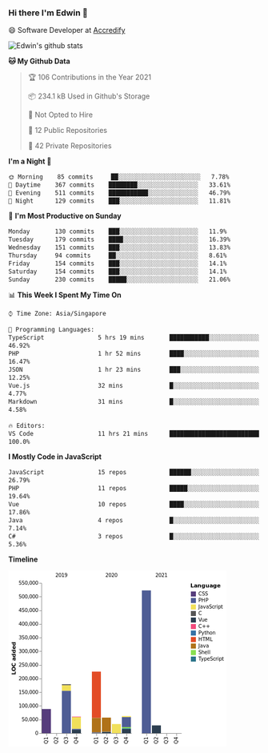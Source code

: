 ### Hi there I'm Edwin 👋


😄 Software Developer at [Accredify](https://accredify.io/)


![Edwin's github stats](https://github-readme-stats.vercel.app/api?username=edwinkkh&show_icons=true&count_private=true) 


<!--START_SECTION:waka-->
**🐱 My Github Data** 

> 🏆 106 Contributions in the Year 2021
 > 
> 📦 234.1 kB Used in Github's Storage 
 > 
> 🚫 Not Opted to Hire
 > 
> 📜 12 Public Repositories 
 > 
> 🔑 42 Private Repositories  
 > 
**I'm a Night 🦉** 

```text
🌞 Morning    85 commits     ██░░░░░░░░░░░░░░░░░░░░░░░   7.78% 
🌆 Daytime    367 commits    ████████░░░░░░░░░░░░░░░░░   33.61% 
🌃 Evening    511 commits    ███████████░░░░░░░░░░░░░░   46.79% 
🌙 Night      129 commits    ███░░░░░░░░░░░░░░░░░░░░░░   11.81%

```
📅 **I'm Most Productive on Sunday** 

```text
Monday       130 commits    ███░░░░░░░░░░░░░░░░░░░░░░   11.9% 
Tuesday      179 commits    ████░░░░░░░░░░░░░░░░░░░░░   16.39% 
Wednesday    151 commits    ███░░░░░░░░░░░░░░░░░░░░░░   13.83% 
Thursday     94 commits     ██░░░░░░░░░░░░░░░░░░░░░░░   8.61% 
Friday       154 commits    ███░░░░░░░░░░░░░░░░░░░░░░   14.1% 
Saturday     154 commits    ███░░░░░░░░░░░░░░░░░░░░░░   14.1% 
Sunday       230 commits    █████░░░░░░░░░░░░░░░░░░░░   21.06%

```


📊 **This Week I Spent My Time On** 

```text
⌚︎ Time Zone: Asia/Singapore

💬 Programming Languages: 
TypeScript               5 hrs 19 mins       ███████████░░░░░░░░░░░░░░   46.92% 
PHP                      1 hr 52 mins        ████░░░░░░░░░░░░░░░░░░░░░   16.47% 
JSON                     1 hr 23 mins        ███░░░░░░░░░░░░░░░░░░░░░░   12.25% 
Vue.js                   32 mins             █░░░░░░░░░░░░░░░░░░░░░░░░   4.77% 
Markdown                 31 mins             █░░░░░░░░░░░░░░░░░░░░░░░░   4.58%

🔥 Editors: 
VS Code                  11 hrs 21 mins      █████████████████████████   100.0%

```

**I Mostly Code in JavaScript** 

```text
JavaScript               15 repos            ██████░░░░░░░░░░░░░░░░░░░   26.79% 
PHP                      11 repos            █████░░░░░░░░░░░░░░░░░░░░   19.64% 
Vue                      10 repos            ████░░░░░░░░░░░░░░░░░░░░░   17.86% 
Java                     4 repos             █░░░░░░░░░░░░░░░░░░░░░░░░   7.14% 
C#                       3 repos             █░░░░░░░░░░░░░░░░░░░░░░░░   5.36%

```


**Timeline**

![Chart not found](https://raw.githubusercontent.com/edwinkkh/edwinkkh/master/charts/bar_graph.png) 


<!--END_SECTION:waka-->


<!--
**edwinkkh/edwinkkh** is a ✨ _special_ ✨ repository because its `README.md` (this file) appears on your GitHub profile.

Here are some ideas to get you started:
- 🔭 I’m currently working on projects related to
- 🌱 I’m currently learning ...
- 👯 I’m looking to collaborate on ...
📫 How to reach me: 
- 🤔 I’m looking for help with ...
- 💬 Ask me about ...
- ⚡ Fun fact: ...
-->
